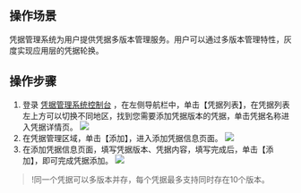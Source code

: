 ## 操作场景
凭据管理系统为用户提供凭据多版本管理服务。用户可以通过多版本管理特性，灰度实现应用层的凭据轮换。
## 操作步骤
1. 登录 [凭据管理系统控制台](https://console.cloud.tencent.com/ssm) ，在左侧导航栏中，单击【凭据列表】，在凭据列表左上方可以切换不同地区，找到您需要添加凭据版本的凭据，单击凭据名称进入凭据详情页。
![](https://main.qcloudimg.com/raw/caedc8fa2c212810f70d48a3fc6b7940.png)
2. 在凭据管理区域，单击【添加】，进入添加凭据信息页面。
![](https://main.qcloudimg.com/raw/26043fa9c87d0a50184d52cc6de070cd.png)
3. 在添加凭据信息页面，填写凭据版本、凭据内容，填写完成后，单击【添加】，即可完成凭据添加。
![](https://main.qcloudimg.com/raw/0e8c91f93cff054afb6e8489b4b8dcfd.png)
>!同一个凭据可以多版本并存，每个凭据最多支持同时存在10个版本。
